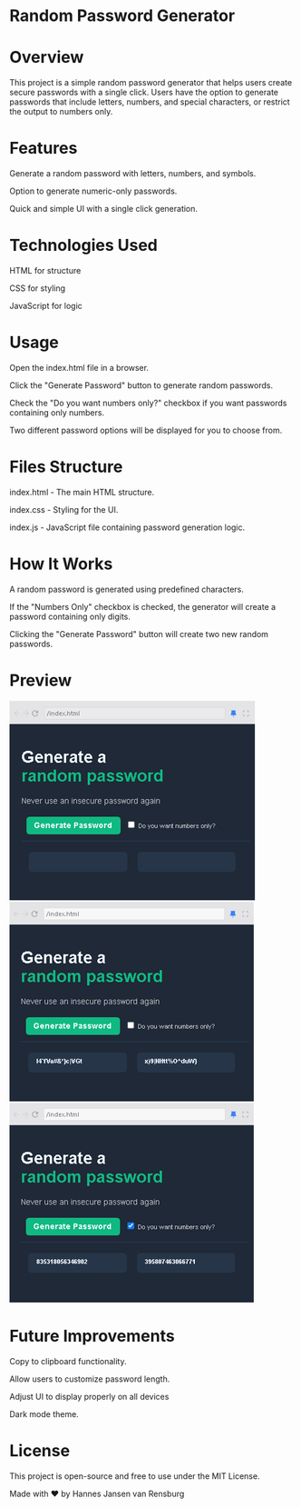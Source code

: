 # Random Password Generator

<h1>Overview</h1>

This project is a simple random password generator that helps users create secure passwords with a single click. Users have the option to generate passwords that include letters, numbers, and special characters, or restrict the output to numbers only.

# Features

Generate a random password with letters, numbers, and symbols.

Option to generate numeric-only passwords.

Quick and simple UI with a single click generation.

# Technologies Used

HTML for structure

CSS for styling

JavaScript for logic

# Usage

Open the index.html file in a browser.

Click the "Generate Password" button to generate random passwords.

Check the "Do you want numbers only?" checkbox if you want passwords containing only numbers.

Two different password options will be displayed for you to choose from.

# Files Structure

index.html - The main HTML structure.

index.css - Styling for the UI.

index.js - JavaScript file containing password generation logic.

# How It Works

A random password is generated using predefined characters.

If the "Numbers Only" checkbox is checked, the generator will create a password containing only digits.

Clicking the "Generate Password" button will create two new random passwords.

# Preview
<img src="passwordsnap1.png"> <img src="passwordsnap2.png"> <img src="passwordsnap3.png">


# Future Improvements

Copy to clipboard functionality.

Allow users to customize password length.

Adjust UI to display properly on all devices

Dark mode theme.

# License

This project is open-source and free to use under the MIT License.

Made with ❤️ by Hannes Jansen van Rensburg
